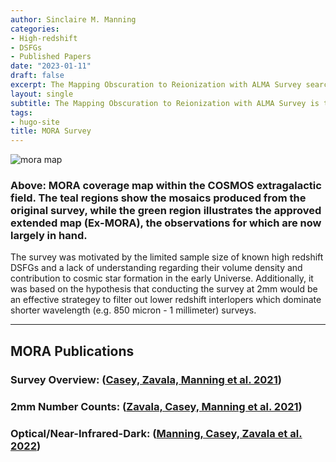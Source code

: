 ```yaml
---
author: Sinclaire M. Manning
categories:
- High-redshift
- DSFGs
- Published Papers
date: "2023-01-11"
draft: false
excerpt: The Mapping Obscuration to Reionization with ALMA Survey searches for redshift > 4 dusty star-forming galaxies at 2mm.
layout: single
subtitle: The Mapping Obscuration to Reionization with ALMA Survey is the largest 2mm mosaic taken to-date with the Atacama Large Millimeter Array. The purpose of the survey is to search for high-redshift (z>3) dusty star-forming galaxies (DSFGs).
tags:
- hugo-site
title: MORA Survey
---
```


![mora map](ex-mora_map.png)

### Above: MORA coverage map within the COSMOS extragalactic field. The teal regions show the mosaics produced from the original survey, while the green region illustrates the approved extended map (Ex-MORA), the observations for which are now largely in hand.

The survey was motivated by the limited sample size of known high redshift DSFGs and a lack of understanding regarding their volume density and contribution to cosmic star formation in the early Universe. Additionally, it was based on the hypothesis that conducting the survey at 2mm would be an effective strategey to filter out lower redshift interlopers which dominate shorter wavelength (e.g. 850 micron - 1 millimeter) surveys. 

---

## MORA Publications
### Survey Overview: ([Casey, Zavala, Manning et al. 2021](https://ui.adsabs.harvard.edu/abs/2021ApJ...923..215C/abstract))
### 2mm Number Counts: ([Zavala, Casey, Manning et al. 2021](https://ui.adsabs.harvard.edu/abs/2021ApJ...909..165Z/abstract))
### Optical/Near-Infrared-Dark: ([Manning, Casey, Zavala et al. 2022](https://ui.adsabs.harvard.edu/abs/2022ApJ...925...23M/abstract))
